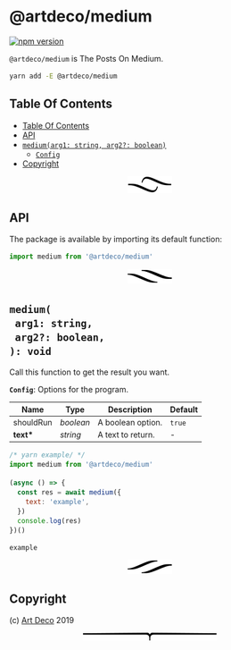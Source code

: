# @artdeco/medium

[![npm version](https://badge.fury.io/js/@artdeco/medium.svg)](https://npmjs.org/package/@artdeco/medium)

`@artdeco/medium` is The Posts On Medium.

```sh
yarn add -E @artdeco/medium
```

## Table Of Contents

- [Table Of Contents](#table-of-contents)
- [API](#api)
- [`medium(arg1: string, arg2?: boolean)`](#mynewpackagearg1-stringarg2-boolean-void)
  * [`Config`](#type-config)
- [Copyright](#copyright)

<p align="center"><a href="#table-of-contents"><img src=".documentary/section-breaks/0.svg?sanitize=true"></a></p>

## API

The package is available by importing its default function:

```js
import medium from '@artdeco/medium'
```

<p align="center"><a href="#table-of-contents"><img src=".documentary/section-breaks/1.svg?sanitize=true"></a></p>

## `medium(`<br/>&nbsp;&nbsp;`arg1: string,`<br/>&nbsp;&nbsp;`arg2?: boolean,`<br/>`): void`

Call this function to get the result you want.

__<a name="type-config">`Config`</a>__: Options for the program.

|   Name    |   Type    |    Description    | Default |
| --------- | --------- | ----------------- | ------- |
| shouldRun | _boolean_ | A boolean option. | `true`  |
| __text*__ | _string_  | A text to return. | -       |

```js
/* yarn example/ */
import medium from '@artdeco/medium'

(async () => {
  const res = await medium({
    text: 'example',
  })
  console.log(res)
})()
```
```
example
```

<p align="center"><a href="#table-of-contents"><img src=".documentary/section-breaks/2.svg?sanitize=true"></a></p>

## Copyright

(c) [Art Deco][1] 2019

[1]: https://artd.eco

<p align="center"><a href="#table-of-contents"><img src=".documentary/section-breaks/-1.svg?sanitize=true"></a></p>
